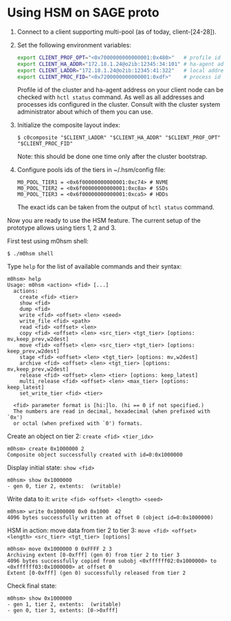Using HSM on SAGE proto
=======================

1. Connect to a client supporting multi-pool (as of today, client-[24-28]).

2. Set the following environment variables:
   
   ```bash
   export CLIENT_PROF_OPT="<0x7000000000000001:0x480>"   # profile id
   export CLIENT_HA_ADDR="172.18.1.24@o2ib:12345:34:101" # ha-agent address
   export CLIENT_LADDR="172.18.1.24@o2ib:12345:41:322"   # local address
   export CLIENT_PROC_FID="<0x7200000000000001:0xdf>"    # process id
   ```

   Profile id of the cluster and ha-agent address on your client node can
   be checked with `hctl status` command. As well as all addresses and
   processes ids configured in the cluster. Consult with the cluster system
   administrator about which of them you can use.

3. Initialize the composite layout index:
    
   ```Text
   $ c0composite "$CLIENT_LADDR" "$CLIENT_HA_ADDR" "$CLIENT_PROF_OPT" "$CLIENT_PROC_FID"
   ```

   Note: this should be done one time only after the cluster bootstrap.

4. Configure pools ids of the tiers in ~/.hsm/config file:

   ```Text
   M0_POOL_TIER1 = <0x6f00000000000001:0xc74> # NVME
   M0_POOL_TIER2 = <0x6f00000000000001:0xc8a> # SSDs
   M0_POOL_TIER3 = <0x6f00000000000001:0xca5> # HDDs
   ```

   The exact ids can be taken from the output of `hctl status` command.

Now you are ready to use the HSM feature.
The current setup of the prototype allows using tiers 1, 2 and 3.

First test using m0hsm shell:

```Text
$ ./m0hsm shell
```

Type `help` for the list of available commands and their syntax:

```Text
m0hsm> help
Usage: m0hsm <action> <fid> [...]
  actions:
    create <fid> <tier>
    show <fid>
    dump <fid>
    write <fid> <offset> <len> <seed>
    write_file <fid> <path>
    read <fid> <offset> <len>
    copy <fid> <offset> <len> <src_tier> <tgt_tier> [options: mv,keep_prev,w2dest]
    move <fid> <offset> <len> <src_tier> <tgt_tier> [options: keep_prev,w2dest]
    stage <fid> <offset> <len> <tgt_tier> [options: mv,w2dest]
    archive <fid> <offset> <len> <tgt_tier> [options: mv,keep_prev,w2dest]
    release <fid> <offset> <len> <tier> [options: keep_latest]
    multi_release <fid> <offset> <len> <max_tier> [options: keep_latest]
    set_write_tier <fid> <tier>

  <fid> parameter format is [hi:]lo. (hi == 0 if not specified.)
  The numbers are read in decimal, hexadecimal (when prefixed with `0x')
  or octal (when prefixed with `0') formats.
```

Create an object on tier 2: `create <fid> <tier_idx>`

```Text
m0hsm> create 0x1000000 2
Composite object successfully created with id=0:0x1000000
```

Display initial state: `show <fid>`

```Text
m0hsm> show 0x1000000
- gen 0, tier 2, extents:  (writable)
```

Write data to it: `write <fid> <offset> <length> <seed>`

```Text
m0hsm> write 0x1000000 0x0 0x1000  42
4096 bytes successfully written at offset 0 (object id=0:0x1000000)
```

HSM in action: move data from tier 2 to tier 3:
`move <fid> <offset> <length> <src_tier> <tgt_tier> [options]`

```Text
m0hsm> move 0x1000000 0 0xFFFF 2 3
Archiving extent [0-0xfff] (gen 0) from tier 2 to tier 3
4096 bytes successfully copied from subobj <0xffffff02:0x1000000> to <0xffffff03:0x1000000> at offset 0
Extent [0-0xfff] (gen 0) successfully released from tier 2
```

Check final state:

```Text
m0hsm> show 0x1000000
- gen 1, tier 2, extents:  (writable)
- gen 0, tier 3, extents: [0->0xfff]
```
